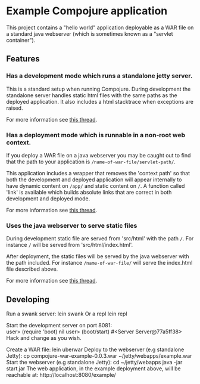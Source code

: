 
# Example Compojure application #

This project contains a "hello world" application deployable as a WAR file on a standard java webserver (which is sometimes known as a "servlet container").

## Features ##

### Has a development mode which runs a standalone jetty server. ###

This is a standard setup when running Compojure. During development the standalone server handles static html files with the same paths as the deployed application. It also includes a html stacktrace when exceptions are raised.

For more information see [this thread](http://groups.google.com/group/compojure/browse_thread/thread/3e988b6b29b787fe).

### Has a deployment mode which is runnable in a non-root web context. ###

If you deploy a WAR file on a java webserver you may be caught out to find that the path to your application is `/name-of-war-file/servlet-path/`. 

This application includes a wrapper that removes the 'context path' so that both the development and deployed application will appear internally to have dynamic content on `/app/` and static content on `/`. A function called 'link' is available which builds absolute links that are correct in both development and deployed mode.

For more information see [this thread](http://groups.google.com/group/compojure/browse_thread/thread/28df9365fd355299).

### Uses the java webserver to serve static files ###

During development static file are served from 'src/html' with the path `/`. For instance `/` will be served from 'src/html/index.html'.

After deployment, the static files will be served by the java webserver with the path included. For instance `/name-of-war-file/` will serve the index.html file described above.

For more information see [this thread](http://groups.google.com/group/compojure/browse_thread/thread/f8e7af677ada8536).

## Developing ##

Run a swank server:
    lein swank
Or a repl
    lein repl    
   
Start the development server on port 8081:   
    user> (require 'boot)
    nil
    user> (boot/start)
    #<Server Server@77a5ff38>
Hack and change as you wish.

Create a WAR file:
    lein uberwar
Deploy to the webserver (e.g standalone Jetty):
    cp compojure-war-example-0.0.3.war ~/jetty/webapps/example.war
Start the webserver (e.g standalone Jetty):
    cd ~/jetty/webapps
    java -jar start.jar
The web application, in the example deployment above, will be reachable at:
    http://localhost:8080/example/



